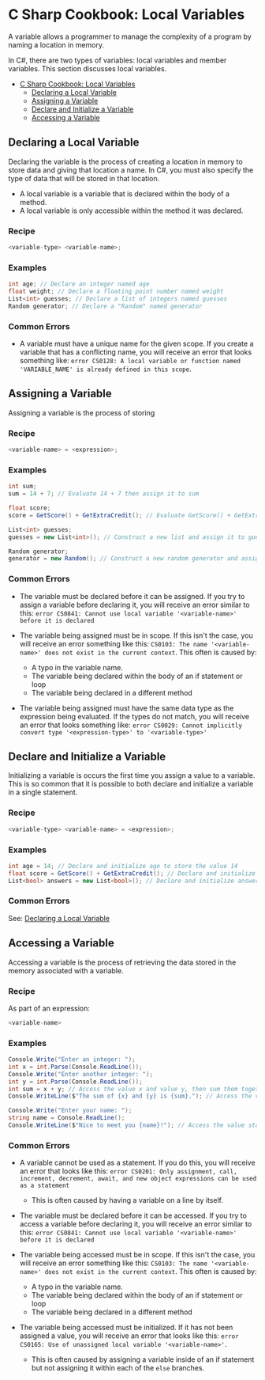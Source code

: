 # C Sharp Cookbook: Local Variables

A variable allows a programmer to manage the complexity of a program by naming a
location in memory.

In C#, there are two types of variables: local variables and member variables.
This section discusses local variables.

- [C Sharp Cookbook: Local Variables](#c-sharp-cookbook-local-variables)
  - [Declaring a Local Variable](#declaring-a-local-variable)
  - [Assigning a Variable](#assigning-a-variable)
  - [Declare and Initialize a Variable](#declare-and-initialize-a-variable)
  - [Accessing a Variable](#accessing-a-variable)

## Declaring a Local Variable

Declaring the variable is the process of creating a location in memory to store
data and giving that location a name. In C#, you must also specify the type of
data that will be stored in that location.

* A local variable is a variable that is declared within the body of a method. 
* A local variable is only accessible within the method it was declared.

### Recipe <!-- omit in toc --> 

```csharp
<variable-type> <variable-name>;
```

### Examples <!-- omit in toc --> 

```csharp
int age; // Declare an integer named age
float weight; // Declare a floating point number named weight
List<int> guesses; // Declare a list of integers named guesses
Random generator; // Declare a "Random" named generator
```

### Common Errors <!-- omit in toc --> 

* A variable must have a unique name for the given scope. If you create a
  variable that has a conflicting name, you will receive an error that looks
  something like: `error CS0128: A local variable or function named
  'VARIABLE_NAME' is already defined in this scope`.

## Assigning a Variable

Assigning a variable is the process of storing

### Recipe <!-- omit in toc --> 

```csharp
<variable-name> = <expression>;
```

### Examples <!-- omit in toc --> 

```csharp
int sum;
sum = 14 + 7; // Evaluate 14 + 7 then assign it to sum

float score;
score = GetScore() + GetExtraCredit(); // Evaluate GetScore() + GetExtraCredit() and assign the result to score

List<int> guesses;
guesses = new List<int>(); // Construct a new list and assign it to guesses

Random generator;
generator = new Random(); // Construct a new random generator and assign it to generator
```

### Common Errors <!-- omit in toc --> 

* The variable must be declared before it can be assigned. If you try to assign
  a variable before declaring it, you will receive an error similar to this:
  `error CS0841: Cannot use local variable '<variable-name>' before it is
  declared`

* The variable being assigned must be in scope. If this isn't the case, you will
  receive an error something like this: `CS0103: The name '<variable-name>' does
  not exist in the current context`. This often is caused by:
  * A typo in the variable name.
  * The variable being declared within the body of an if statement or loop
  * The variable being declared in a different method

* The variable being assigned must have the same data type as the expression
  being evaluated. If the types do not match, you will receive an error that
  looks something like: `error CS0029: Cannot implicitly convert type
  '<expression-type>' to '<variable-type>'`

## Declare and Initialize a Variable

Initializing a variable is occurs the first time you assign a value to a
variable. This is so common that it is possible to both declare and initialize a
variable in a single statement.

### Recipe <!-- omit in toc --> 

```csharp
<variable-type> <variable-name> = <expression>;
```

### Examples <!-- omit in toc --> 

```csharp
int age = 14; // Declare and initialize age to store the value 14
float score = GetScore() + GetExtraCredit(); // Declare and initialize score to store the result of evaluating GetScore() + GetExtraCredit()
List<bool> answers = new List<bool>(); // Declare and initialize answers to be a new list.
```

### Common Errors <!-- omit in toc --> 

See: [Declaring a Local Variable](#declaring-a-local-variable)

## Accessing a Variable

Accessing a variable is the process of retrieving the data stored in the memory
associated with a variable. 

### Recipe <!-- omit in toc --> 

As part of an expression:

```csharp
<variable-name>
```

### Examples <!-- omit in toc --> 
```csharp
Console.Write("Enter an integer: ");
int x = int.Parse(Console.ReadLine());
Console.Write("Enter another integer: ");
int y = int.Parse(Console.ReadLine());
int sum = x + y; // Access the value x and value y, then sum them together.
Console.WriteLine($"The sum of {x} and {y} is {sum}."); // Access the values sotred in x, y, and sum, and interpolate them in a string.
```

```csharp
Console.Write("Enter your name: ");
string name = Console.ReadLine();
Console.WriteLine($"Nice to meet you {name}!"); // Access the value stored in name and interpolate it in a string.
```

### Common Errors <!-- omit in toc --> 

* A variable cannot be used as a statement. If you do this, you will receive an
  error that looks like this: `error CS0201: Only assignment, call, increment,
  decrement, await, and new object expressions can be used as a statement`
    * This is often caused by having a variable on a line by itself.

* The variable must be declared before it can be accessed. If you try to access
  a variable before declaring it, you will receive an error similar to this:
  `error CS0841: Cannot use local variable '<variable-name>' before it is
  declared`

* The variable being accessed must be in scope. If this isn't the case, you will
  receive an error something like this: `CS0103: The name '<variable-name>' does
  not exist in the current context`. This often is caused by:
  * A typo in the variable name.
  * The variable being declared within the body of an if statement or loop
  * The variable being declared in a different method

* The variable being accessed must be initialized. If it has not been assigned a
  value, you will receive an error that looks like this: `error CS0165: Use of
  unassigned local variable '<variable-name>'`.
  * This is often caused by assigning a variable inside of an if statement but
    not assigning it within each of the `else` branches.
  